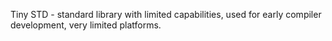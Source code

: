 Tiny STD - standard library with limited capabilities, used for early compiler development,
           very limited platforms.
